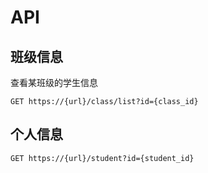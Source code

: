# API

## 班级信息

查看某班级的学生信息

```http
GET https://{url}/class/list?id={class_id}
```

## 个人信息

```http
GET https://{url}/student?id={student_id}
```

